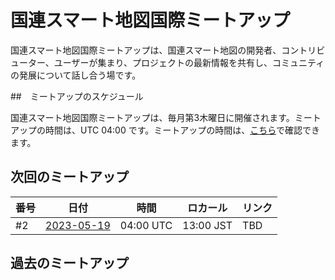 # 国連スマート地図国際ミートアップ

国連スマート地図国際ミートアップは、国連スマート地図の開発者、コントリビューター、ユーザーが集まり、プロジェクトの最新情報を共有し、コミュニティの発展について話し合う場です。

##　ミートアップのスケジュール

国連スマート地図国際ミートアップは、毎月第3木曜日に開催されます。ミートアップの時間は、UTC 04:00 です。ミートアップの時間は、[こちら](https://www.timeanddate.com/worldclock/fixedtime.html?msg=UN+Smart+Maps+International+Meetup&iso=20230520T04&p1=1440&ah=1)で確認できます。

## 次回のミートアップ

|番号|日付|時間|ロカール|リンク|
|---|----|---|---|----|
#2 | [2023-05-19](./2023-05-19.md) | 04:00 UTC | 13:00 JST| TBD|

## 過去のミートアップ

